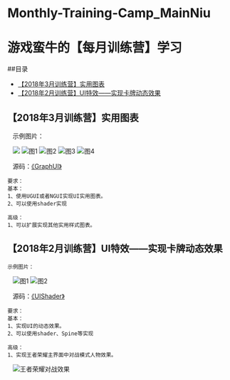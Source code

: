 # Monthly-Training-Camp_MainNiu
游戏蛮牛的【每月训练营】学习
==
##目录
* [【2018年3月训练营】实用图表](#【2018年3月训练营】实用图表)
* [【2018年2月训练营】UI特效——实现卡牌动态效果](#【2018年2月训练营】UI特效——实现卡牌动态效果)

【2018年3月训练营】实用图表
-----
    示例图片：
    
    ![](http://img.manew.com/data/attachment/forum/201803/02/083153kv6vdt55ktttfhlt.png.thumb.jpg) ![图1](http://img.manew.com/data/attachment/forum/201803/02/083153ujw9uuyc1j1a1bx7.png.thumb.jpg) ![图2](http://img.manew.com/data/attachment/forum/201803/02/083154pm8oe4d8emj9bmmp.png.thumb.jpg) ![图3](http://img.manew.com/data/attachment/forum/201803/02/083154pwhdn8anxncwlkko.png.thumb.jpg) ![图4](http://img.manew.com/data/attachment/forum/201803/02/083154m122hg4ghb1200rg.png.thumb.jpg)
    
    源码：[《GraphUI》](https://github.com/lingbaoer/Monthly-Training-Camp_MainNiu/tree/master/GraphUI)
    
    要求：
    基本：
    1、使用UGUI或者NGUI实现UI实用图表。
    2、可以使用shader实现

    高级：
    1、可以扩展实现其他实用样式图表。
    
【2018年2月训练营】UI特效——实现卡牌动态效果
------
    示例图片：
    
    ![图1](http://img.manew.com/data/attachment/forum/201802/02/152117l5t83xlsphh38xhh.gif) ![图2](http://img.manew.com/data/attachment/forum/201802/02/152133qyomvxgo7ad77jgs.gif)
    
    源码：[《UIShader》](https://github.com/lingbaoer/Monthly-Training-Camp_MainNiu/tree/master/UIShader)
    
    要求：
    基本：
    1、实现UI的动态效果。
    2、可以使用shader、Spine等实现

    高级：
    1、实现王者荣耀主界面中对战模式人物效果。
    ![王者荣耀对战效果](http://img.manew.com/data/attachment/forum/201802/02/152400jq3qqq85c75qke95.gif)
    
